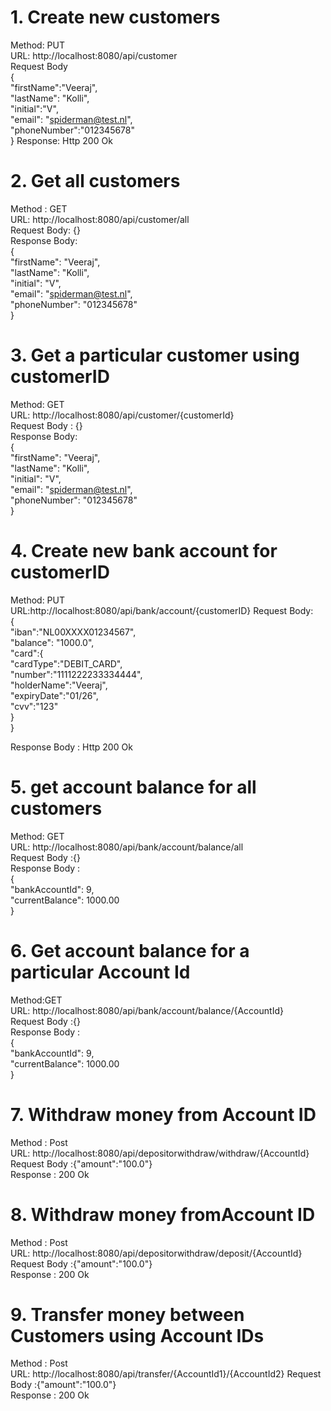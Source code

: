 # 1. Create new customers 
Method: PUT   
URL: http://localhost:8080/api/customer  
Request Body  
{  
        "firstName":"Veeraj",  
        "lastName": "Kolli",  
        "initial":"V",  
        "email": "spiderman@test.nl",  
        "phoneNumber":"012345678"  
}
Response: Http 200 Ok  

# 2. Get all customers  
Method : GET    
URL: http://localhost:8080/api/customer/all  
Request Body: {}  
Response Body:  
    {  
        "firstName": "Veeraj",  
        "lastName": "Kolli",  
        "initial": "V",  
        "email": "spiderman@test.nl",  
        "phoneNumber": "012345678"  
    }  
# 3. Get a particular customer using customerID   
Method: GET   
URL: http://localhost:8080/api/customer/{customerId}   
Request Body : {}  
Response Body:   
{  
    "firstName": "Veeraj",  
    "lastName": "Kolli",  
    "initial": "V",  
    "email": "spiderman@test.nl",  
    "phoneNumber": "012345678"  
}  

# 4. Create new bank account for customerID  
Method: PUT   
URL:http://localhost:8080/api/bank/account/{customerID}
Request Body:  
{  
    "iban":"NL00XXXX01234567",  
    "balance": "1000.0",  
    "card":{  
        "cardType":"DEBIT_CARD",  
        "number":"1111222233334444",  
        "holderName":"Veeraj",  
        "expiryDate":"01/26",  
        "cvv":"123"  
    }  
}  

Response Body : Http 200 Ok  

# 5. get account balance for all customers  
Method: GET   
URL: http://localhost:8080/api/bank/account/balance/all  
Request Body :{}  
Response Body :  
    {  
        "bankAccountId": 9,  
        "currentBalance": 1000.00  
    }  

# 6. Get account balance for a particular Account Id  
Method:GET   
URL: http://localhost:8080/api/bank/account/balance/{AccountId}   
Request Body :{}  
Response Body :  
{  
    "bankAccountId": 9,  
    "currentBalance": 1000.00  
}  

# 7. Withdraw money from Account ID  

Method : Post  
URL: http://localhost:8080/api/depositorwithdraw/withdraw/{AccountId}  
Request Body :{"amount":"100.0"}  
Response : 200 Ok  

# 8. Withdraw money fromAccount ID  
  
Method : Post  
URL: http://localhost:8080/api/depositorwithdraw/deposit/{AccountId}   
Request Body :{"amount":"100.0"}  
Response : 200 Ok  
  
# 9. Transfer money between Customers using Account IDs
  
Method : Post  
URL: http://localhost:8080/api/transfer/{AccountId1}/{AccountId2} 
Request Body :{"amount":"100.0"}  
Response : 200 Ok
